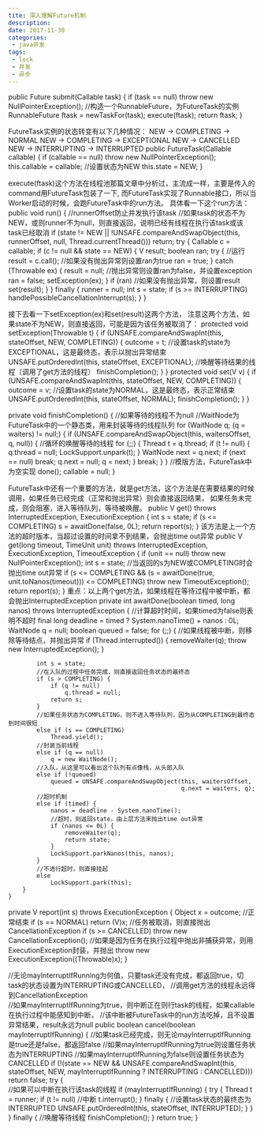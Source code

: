 ```yaml
---
tite: 深入理解Future机制
description: 
date: 2017-11-30
categories:
 - java并发
tags:
 - lock
 - 并发
 - 异步
---
```



public <T> Future<T> submit(Callable<T> task) {
        if (task == null) throw new NullPointerException();
        //构造一个RunnableFuture，为FutureTask的实例
        RunnableFuture<T> ftask = newTaskFor(task);
        execute(ftask);
        return ftask;
    }

FutureTask实例的状态转变有以下几种情况：
	NEW -> COMPLETING -> NORMAL
    NEW -> COMPLETING -> EXCEPTIONAL
    NEW -> CANCELLED
    NEW -> INTERRUPTING -> INTERRUPTED
public FutureTask(Callable<V> callable) {
        if (callable == null)
            throw new NullPointerException();
        this.callable = callable;
        //设置状态为NEW
        this.state = NEW;
    }

execute(ftask)这个方法在线程池那篇文章中分析过，主流成一样，主要是传入的command用FutureTask包装了一下,
而FutureTask实现了Runnable接口，所以当Worker启动的时候，会跑FutureTask中的run方法。
具体看一下这个run方法：
public void run() {
		//runnerOffset防止并发执行该task
		//如果task的状态不为NEW，或则runner不为null，则直接返回，说明已经有线程在执行该task或该task已经取消
        if (state != NEW ||
            !UNSAFE.compareAndSwapObject(this, runnerOffset,
                                         null, Thread.currentThread()))
            return;
        try {
            Callable<V> c = callable;
            if (c != null && state == NEW) {
                V result;
                boolean ran;
                try {
                	//运行
                    result = c.call();
                    //如果没有抛出异常则设置ran为true
                    ran = true;
                } catch (Throwable ex) {
                    result = null;
                    //抛出异常则设置ran为false，并设置exception
                    ran = false;
                    setException(ex);
                }
                if (ran)
                	//如果没有抛出异常，则设置result
                    set(result);
            }
        } finally {
            runner = null;
            int s = state;
            if (s >= INTERRUPTING)
                handlePossibleCancellationInterrupt(s);
        }
    }

接下去看一下setException(ex)和set(result)这两个方法，
注意这两个方法，如果state不为NEW，则直接返回，可能是因为该任务被取消了：
protected void setException(Throwable t) {
        if (UNSAFE.compareAndSwapInt(this, stateOffset, NEW, COMPLETING)) {
            outcome = t;
            //设置task的state为EXCEPTIONAL，这是最终态，表示以抛出异常结束
            UNSAFE.putOrderedInt(this, stateOffset, EXCEPTIONAL);
            //唤醒等待结果的线程（调用了get方法的线程）
            finishCompletion();
        }
    }
protected void set(V v) {
        if (UNSAFE.compareAndSwapInt(this, stateOffset, NEW, COMPLETING)) {
            outcome = v;
            //设置task的state为NORMAL，这是最终态，表示正常结束
            UNSAFE.putOrderedInt(this, stateOffset, NORMAL);
            finishCompletion();
        }
    }

private void finishCompletion() {
		//如果等待的线程不为null
		//WaitNode为FutureTask中的一个静态类，用来封装等待的线程队列
        for (WaitNode q; (q = waiters) != null;) {
            if (UNSAFE.compareAndSwapObject(this, waitersOffset, q, null)) {
            	//循环的唤醒等待的线程
                for (;;) {
                    Thread t = q.thread;
                    if (t != null) {
                        q.thread = null;
                        LockSupport.unpark(t);
                    }
                    WaitNode next = q.next;
                    if (next == null)
                        break;
                    q.next = null;
                    q = next;
                }
                break;
            }
        }
        //模版方法，FutureTask中为空实现
        done();
        callable = null;
    }

FutureTask中还有一个重要的方法，就是get方法，这个方法是在需要结果的时候调用，如果任务已经完成（正常和抛出异常）则会直接返回结果，
如果任务未完成，则会阻塞，进入等待队列，等待被唤醒。
public V get() throws InterruptedException, ExecutionException {
        int s = state;
        if (s <= COMPLETING)
            s = awaitDone(false, 0L);
        return report(s);
    }
该方法是上一个方法的超时版本，当超过设置的时间拿不到结果，会抛出time out异常
public V get(long timeout, TimeUnit unit)
        throws InterruptedException, ExecutionException, TimeoutException {
        if (unit == null)
            throw new NullPointerException();
        int s = state;
        //当返回的s为NEW或COMPLETING时会抛出time out异常
        if (s <= COMPLETING &&
            (s = awaitDone(true, unit.toNanos(timeout))) <= COMPLETING)
            throw new TimeoutException();
        return report(s);
    }
重点：以上两个get方法，如果线程在等待过程中被中断，都会抛出InterruptedException
private int awaitDone(boolean timed, long nanos)
        throws InterruptedException {
        //计算超时时间，如果timed为false则表明不超时
        final long deadline = timed ? System.nanoTime() + nanos : 0L;
        WaitNode q = null;
        boolean queued = false;
        for (;;) {
        	//如果线程被中断，则移除等待结点，并抛出异常
            if (Thread.interrupted()) {
                removeWaiter(q);
                throw new InterruptedException();
            }

            int s = state;
            //在入队的过程中任务完成，则直接返回任务状态的最终态
            if (s > COMPLETING) {
                if (q != null)
                    q.thread = null;
                return s;
            }
            //如果任务状态为COMPLETING，则不进入等待队列，因为从COMPLETING到最终态到时间很短
            else if (s == COMPLETING)
                Thread.yield();
            //封装当前线程
            else if (q == null)
                q = new WaitNode();
            //入队，从这里可以看出这个队列有点像栈，从头部入队
            else if (!queued)
                queued = UNSAFE.compareAndSwapObject(this, waitersOffset,
                                                     q.next = waiters, q);
            //超时机制
            else if (timed) {
                nanos = deadline - System.nanoTime();
                //超时，则返回state，由上层方法来抛出time out异常
                if (nanos <= 0L) {
                    removeWaiter(q);
                    return state;
                }
                LockSupport.parkNanos(this, nanos);
            }
            //不进行超时，则直接挂起
            else
                LockSupport.park(this);
        }
    }
private V report(int s) throws ExecutionException {
        Object x = outcome;
        //正常结束
        if (s == NORMAL)
            return (V)x;
        //任务被取消，则直接抛出CancellationException
        if (s >= CANCELLED)
            throw new CancellationException();
        //如果是因为任务在执行过程中抛出非捕获异常，则用ExecutionException封装，并抛出
        throw new ExecutionException((Throwable)x);
    }

//无论mayInterruptIfRunning为何值，只要task还没有完成，都返回true，切task的状态设置为INTERRUPTING或CANCELLED，
//调用get方法的线程永远得到CancellationException    
//如果mayInterruptIfRunning为true，则中断正在则行task的线程，如果callable在执行过程中能感知到中断，
//该中断被FutureTask中的run方法吃掉，且不设置异常结果，result永远为null
public boolean cancel(boolean mayInterruptIfRunning) {
		//如果task已经完成，则无论mayInterruptIfRunning是true还是false，都返回false
		//如果mayInterruptIfRunning为true则设置任务状态为INTERRUPTING
		//如果mayInterruptIfRunning为false则设置任务状态为CANCELLED
        if (!(state == NEW &&
              UNSAFE.compareAndSwapInt(this, stateOffset, NEW,
                  mayInterruptIfRunning ? INTERRUPTING : CANCELLED)))
            return false;
        try {    
        	//如果可以中断在执行该task的线程
            if (mayInterruptIfRunning) {
                try {
                    Thread t = runner;
                    if (t != null)
                    	//中断
                        t.interrupt();
                } finally {
                	//设置task状态的最终态为INTERRUPTED
                    UNSAFE.putOrderedInt(this, stateOffset, INTERRUPTED);
                }
            }
        } finally {
        	//唤醒等待线程
            finishCompletion();
        }
        return true;
    }
